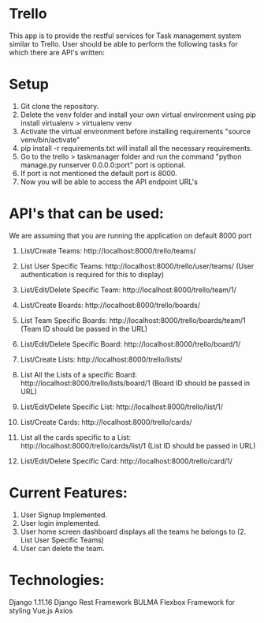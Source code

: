 # Trello

This app is to provide the restful services for Task management system similar to Trello.
User should be able to perform the following tasks for which there are API's written:

# Setup

1. Git clone the repository.
2. Delete the venv folder and install your own virtual environment using pip install virtualenv > virtualenv venv
3. Activate the virtual environment before installing requirements "source venv/bin/activate"
3. pip install -r requirements.txt will install all the necessary requirements.
4. Go to the trello > taskmanager folder and run the command "python manage.py runserver 0.0.0.0:port" port is optional.
5. If port is not mentioned the default port is 8000.
6. Now you will be able to access the API endpoint URL's


# API's that can be used:

We are assuming that you are running the application on default 8000 port

1. List/Create Teams: http://localhost:8000/trello/teams/
2. List User Specific Teams: http://localhost:8000/trello/user/teams/ (User authentication is required for this to display)
3. List/Edit/Delete Specific Team: http://localhost:8000/trello/team/1/

4. List/Create Boards: http://localhost:8000/trello/boards/
5. List Team Specific Boards: http://localhost:8000/trello/boards/team/1 (Team ID should be passed in the URL)
6. List/Edit/Delete Specific Board: http://localhost:8000/trello/board/1/

7. List/Create Lists: http://localhost:8000/trello/lists/
8. List All the Lists of a specific Board: http://localhost:8000/trello/lists/board/1 (Board ID should be passed in URL)
9. List/Edit/Delete Specific List: http://localhost:8000/trello/list/1/

10. List/Create Cards: http://localhost:8000/trello/cards/
11. List all the cards specific to a List: http://localhost:8000/trello/cards/list/1 (List ID should be passed in URL)
12. List/Edit/Delete Specific Card: http://localhost:8000/trello/card/1/

# Current Features:

1. User Signup Implemented.
2. User login implemented.
3. User home screen dashboard displays all the teams he belongs to (2. List User Specific Teams)
4. User can delete the team.

# Technologies:

Django 1.11.16
Django Rest Framework
BULMA Flexbox Framework for styling
Vue.js
Axios
